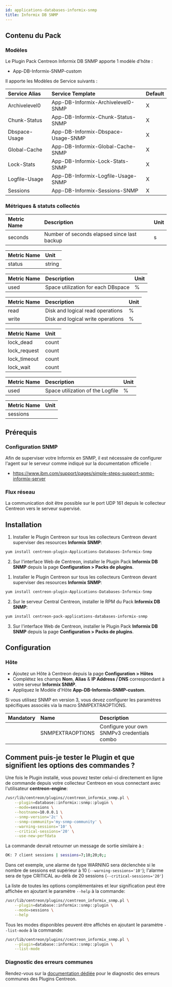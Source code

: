 ```yaml
---
id: applications-databases-informix-snmp
title: Informix DB SNMP
---
```


## Contenu du Pack

### Modèles

Le Plugin Pack Centreon Informix DB SNMP apporte 1 modèle d'hôte :
* App-DB-Informix-SNMP-custom

Il apporte les Modèles de Service suivants :

| Service Alias | Service Template                   | Default |
|:--------------|:-----------------------------------|:--------|
| Archivelevel0 | App-DB-Informix-Archivelevel0-SNMP | X       |
| Chunk-Status  | App-DB-Informix-Chunk-Status-SNMP  | X       |
| Dbspace-Usage | App-DB-Informix-Dbspace-Usage-SNMP | X       |
| Global-Cache  | App-DB-Informix-Global-Cache-SNMP  | X       |
| Lock-Stats    | App-DB-Informix-Lock-Stats-SNMP    | X       |
| Logfile-Usage | App-DB-Informix-Logfile-Usage-SNMP | X       |
| Sessions      | App-DB-Informix-Sessions-SNMP      | X       |

### Métriques & statuts collectés

<!--DOCUSAURUS_CODE_TABS-->

<!--Archivelevel0-->

| Metric Name | Description                                 | Unit |
|:------------|:--------------------------------------------|:-----|
| seconds     | Number of seconds elapsed since last backup | s    |

<!--Chunk-Status-->

| Metric Name | Unit   |
|:------------|:-------|
| status      | string |

<!--Dbspace-Usage-->

| Metric Name | Description                         | Unit |
|:------------|:------------------------------------|:-----|
| used        | Space utilization for each DBspace  | %    |

<!--Global-Cache-->

| Metric Name | Description                         | Unit |
|:------------|:------------------------------------|:-----|
| read        | Disk and logical read operations    |  %   |
| write       | Disk and logical write operations   |  %   |

<!--Lock-Stats-->

| Metric Name  | Unit   |
|:-------------|:-------|
| lock_dead    | count  |
| lock_request | count  |
| lock_timeout | count  |
| lock_wait    | count  |

<!--Logfile-Usage-->

| Metric Name | Description                         | Unit |
|:------------|:------------------------------------|:-----|
| used        | Space utilization of the Logfile    |  %   |

<!--Sessions-->

| Metric Name | Unit |
|:------------|:-----|
| sessions    |      |

<!--END_DOCUSAURUS_CODE_TABS-->

## Prérequis

### Configuration SNMP

Afin de superviser votre Informix en SNMP, il est nécessaire de configurer l'agent
sur le serveur comme indiqué sur la documentation officielle :
* https://www.ibm.com/support/pages/simple-steps-support-snmp-informix-server

### Flux réseau

La communication doit être possible sur le port UDP 161 depuis le collecteur
Centreon vers le serveur supervisé.

## Installation

<!--DOCUSAURUS_CODE_TABS-->

<!--Online License-->

1. Installer le Plugin Centreon sur tous les collecteurs Centreon devant superviser des resources **Informix SNMP**:

```bash
yum install centreon-plugin-Applications-Databases-Informix-Snmp
```

2. Sur l'interface Web de Centreon, installer le Plugin Pack **Informix DB SNMP** depuis la page **Configuration > Packs de plugins**.

<!--Offline License-->

1. Installer le Plugin Centreon sur tous les collecteurs Centreon devant superviser des resources **Informix SNMP**:

```bash
yum install centreon-plugin-Applications-Databases-Informix-Snmp
```

2. Sur le serveur Central Centreon, installer le RPM du Pack **Informix DB SNMP**:

 ```bash
yum install centreon-pack-applications-databases-informix-snmp
```

3. Sur l'interface Web de Centreon, installer le Plugin Pack **Informix DB SNMP** depuis la page **Configuration > Packs de plugins**.

<!--END_DOCUSAURUS_CODE_TABS-->

## Configuration

### Hôte

* Ajoutez un Hôte à Centreon depuis la page **Configuration > Hôtes**
* Complétez les champs **Nom**, **Alias** & **IP Address / DNS** correspondant à votre serveur **Informix SNMP**.
* Appliquez le Modèle d'Hôte **App-DB-Informix-SNMP-custom**.

Si vous utilisez SNMP en version 3, vous devez configurer les paramètres
spécifiques associés via la macro SNMPEXTRAOPTIONS.

| Mandatory | Name             | Description                                              |
|:----------|:-----------------|:---------------------------------------------------------|
|           | SNMPEXTRAOPTIONS | Configure your own SNMPv3 credentials combo |

## Comment puis-je tester le Plugin et que signifient les options des commandes ? 

Une fois le Plugin installé, vous pouvez tester celui-ci directement en ligne 
de commande depuis votre collecteur Centreon en vous connectant avec 
l'utilisateur **centreon-engine**:

```bash
/usr/lib/centreon/plugins//centreon_informix_snmp.pl \
    --plugin=database::informix::snmp::plugin \
    --mode=sessions \
    --hostname=10.0.0.1 \
    --snmp-version='2c' \
    --snmp-community='my-snmp-community' \
    --warning-sessions='10' \
    --critical-sessions='20' \
    --use-new-perfdata 
```

La commande devrait retourner un message de sortie similaire à :

```bash
OK: 7 client sessions | sessions=7;10;20;0;;
```

Dans cet exemple, une alarme de type WARNING sera déclenchée si le nombre de sessions 
est supérieur à 10 (`--warning-sessions='10'`); l'alarme sera de type CRITICAL au-delà de 20
sessions (`--critical-sessions='20'`)

La liste de toutes les options complémentaires et leur signification peut être
affichée en ajoutant le paramètre `--help` à la commande:

```bash
/usr/lib/centreon/plugins//centreon_informix_snmp.pl \
    --plugin=database::informix::snmp::plugin \
    --mode=sessions \
    --help
 ```

Tous les modes disponibles peuvent être affichés en ajoutant le paramètre 
`--list-mode` à la commande:

```bash
/usr/lib/centreon/plugins//centreon_informix_snmp.pl \
    --plugin=database::informix::snmp::plugin \
    --list-mode
 ```

### Diagnostic des erreurs communes

Rendez-vous sur la [documentation dédiée](../tutorials/troubleshooting-plugins.html)
pour le diagnostic des erreurs communes des Plugins Centreon.